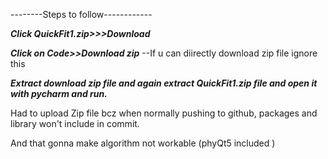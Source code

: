 --------Steps to follow------------

***Click QuickFit1.zip>>>Download***

***Click on Code>>Download zip***  --If u can diirectly download zip file ignore this

***Extract download zip file and again extract QuickFit1.zip file and  open it with pycharm and run.***

Had to upload Zip file bcz when normally pushing to github,  packages and library won't include in commit. 

And that gonna make algorithm not workable (phyQt5 included )

